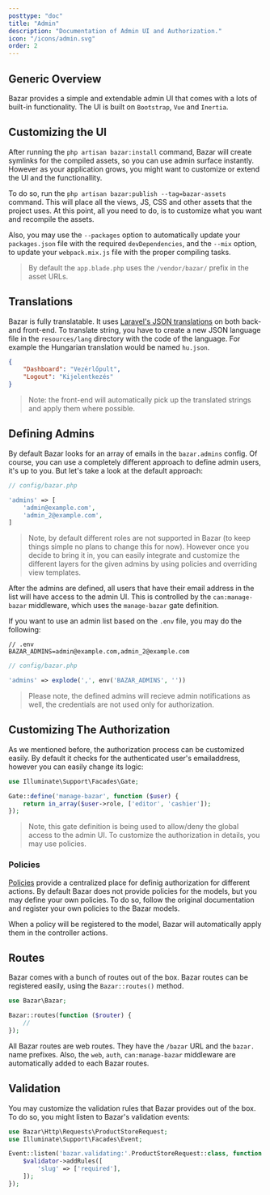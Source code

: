 ```yaml
---
posttype: "doc"
title: "Admin"
description: "Documentation of Admin UI and Authorization."
icon: "/icons/admin.svg"
order: 2
---
```


## Generic Overview

Bazar provides a simple and extendable admin UI that comes with a lots of built-in functionality. The UI is built on `Bootstrap`, `Vue` and `Inertia`.

## Customizing the UI

After running the `php artisan bazar:install` command, Bazar will create symlinks for the compiled assets, so you can use admin surface instantly. However as your application grows, you might want to customize or extend the UI and the functionallity.

To do so, run the `php artisan bazar:publish --tag=bazar-assets` command. This will place all the views, JS, CSS and other assets that the project uses. At this point, all you need to do, is to customize what you want and recompile the assets.

Also, you may use the `--packages` option to automatically update your `packages.json` file with the required `devDependencies`, and the `--mix` option, to update your `webpack.mix.js` file with the proper compiling tasks.

> By default the `app.blade.php` uses the `/vendor/bazar/` prefix in the asset URLs.

## Translations

Bazar is fully translatable. It uses [Laravel's JSON translations](https://laravel.com/docs/master/localization#using-translation-strings-as-keys) on both back- and front-end. To translate string, you have to create a new JSON language file in the `resources/lang` directory with the code of the language. For example the Hungarian translation would be named `hu.json`.

```json
{
    "Dashboard": "Vezérlőpult",
    "Logout": "Kijelentkezés"
}
```

> Note: the front-end will automatically pick up the translated strings and apply them where possible.

## Defining Admins

By default Bazar looks for an array of emails in the `bazar.admins` config. Of course, you can use a completely different approach to define admin users, it's up to you. But let's take a look at the default approach:

```php
// config/bazar.php

'admins' => [
    'admin@example.com',
    'admin_2@example.com',
]
```

> Note, by default different roles are not supported in Bazar (to keep things simple no plans to change this for now). However once you decide to bring it in, you can easily integrate and customize the different layers for the given admins by using policies and overriding view templates.

After the admins are defined, all users that have their email address in the list will have access to the admin UI. This is controlled by the `can:manage-bazar` middleware, which uses the `manage-bazar` gate definition.

If you want to use an admin list based on the `.env` file, you may do the following:

```
// .env
BAZAR_ADMINS=admin@example.com,admin_2@example.com
```

```php
// config/bazar.php

'admins' => explode(',', env('BAZAR_ADMINS', ''))
```

> Please note, the defined admins will recieve admin notifications as well, the credentials are not used only for authorization.

## Customizing The Authorization

As we mentioned before, the authorization process can be customized easily. By default it checks for the authenticated user's emailaddress, however you can easily change its logic:

```php
use Illuminate\Support\Facades\Gate;

Gate::define('manage-bazar', function ($user) {
    return in_array($user->role, ['editor', 'cashier']);
});
```

> Note, this gate definition is being used to allow/deny the global access to the admin UI. To customize the authorization in details, you may use policies.

### Policies

[Policies](https://laravel.com/docs/master/authorization#creating-policies) provide a centralized place for definig authorization for different actions. By default Bazar does not provide policies for the models, but you may define your own policies. To do so, follow the original documentation and register your own policies to the Bazar models.

When a policy will be registered to the model, Bazar will automatically apply them in the controller actions.

## Routes

Bazar comes with a bunch of routes out of the box. Bazar routes can be registered easily, using the `Bazar::routes()` method.

```php
use Bazar\Bazar;

Bazar::routes(function ($router) {
    //
});
```

All Bazar routes are web routes. They have the `/bazar` URL and the `bazar.` name prefixes. Also, the `web`, `auth`, `can:manage-bazar` middleware are automatically added to each Bazar routes.

## Validation

You may customize the validation rules that Bazar provides out of the box. To do so, you might listen to Bazar's validation events:

```php
use Bazar\Http\Requests\ProductStoreRequest;
use Illuminate\Support\Facades\Event;

Event::listen('bazar.validating:'.ProductStoreRequest::class, function ($validator) {
    $validator->addRules([
        'slug' => ['required'],
    ]);
});
```
 